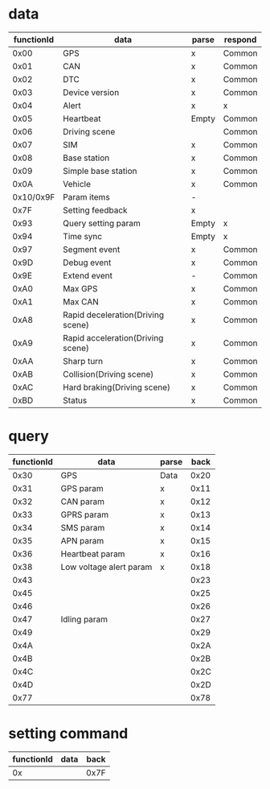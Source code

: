 # data

functionId|data|parse|respond
-|-|-|-
0x00|GPS|x|Common
0x01|CAN|x|Common
0x02|DTC|x|Common
0x03|Device version|x|Common
0x04|Alert|x|x
0x05|Heartbeat|Empty|Common
0x06|Driving scene||Common
0x07|SIM|x|Common
0x08|Base station|x|Common
0x09|Simple base station|x|Common
0x0A|Vehicle|x|Common
0x10/0x9F|Param items|-
0x7F|Setting feedback|x
0x93|Query setting param|Empty|x
0x94|Time sync|Empty|x
0x97|Segment event|x|Common
0x9D|Debug event|x|Common
0x9E|Extend event|-|Common
0xA0|Max GPS|x|Common
0xA1|Max CAN|x|Common
0xA8|Rapid deceleration(Driving scene)|x|Common
0xA9|Rapid acceleration(Driving scene)|x|Common
0xAA|Sharp turn|x|Common
0xAB|Collision(Driving scene)|x|Common
0xAC|Hard braking(Driving scene)|x|Common
0xBD|Status|x|Common

# query

functionId|data|parse|back
-|-|-|-
0x30|GPS|Data|0x20
0x31|GPS param|x|0x11
0x32|CAN param|x|0x12
0x33|GPRS param|x|0x13
0x34|SMS param|x|0x14
0x35|APN param|x|0x15
0x36|Heartbeat param|x|0x16
0x38|Low voltage alert param|x|0x18
0x43|||0x23
0x45|||0x25
0x46|||0x26
0x47|Idling param||0x27
0x49|||0x29
0x4A|||0x2A
0x4B|||0x2B
0x4C|||0x2C
0x4D|||0x2D
0x77|||0x78

# setting command

functionId|data|back
-|-|-
0x||0x7F